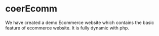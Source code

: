 # coerEcomm
We have created a demo Ecommerce website which contains the basic feature of ecommerce website. It is fully dynamic with php.
